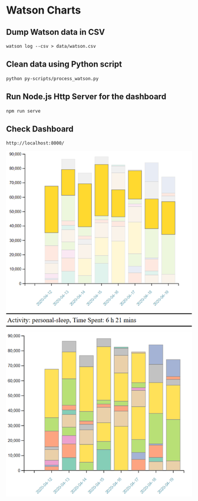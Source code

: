 # Watson Charts

## Dump Watson data in CSV

```
watson log --csv > data/watson.csv
```

## Clean data using Python script

```
python py-scripts/process_watson.py
```

## Run Node.js Http Server for the dashboard

```
npm run serve
```

## Check Dashboard

```
http://localhost:8000/
```

![DemoImage](demo/images/demo1.png)
![DemoImage](demo/images/demo2.png)